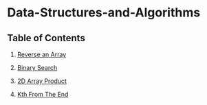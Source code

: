# Data-Structures-and-Algorithms


## Table of Contents
1. [Reverse an Array](https://github.com/MinMaxed/Data-Structures-and-Algorithms/blob/master/challenges/reverse_array/READEME.md)

2. [Binary Search](https://github.com/MinMaxed/Data-Structures-and-Algorithms/blob/master/challenges/binary_search/readme.md)

3. [2D Array Product](https://github.com/MinMaxed/Data-Structures-and-Algorithms/blob/master/challenges/adjacent_product/README.md)

4. [Kth From The End](https://github.com/MinMaxed/Data-Structures-and-Algorithms/blob/master/challenges/ll_kth_from_end/Readme.md)

